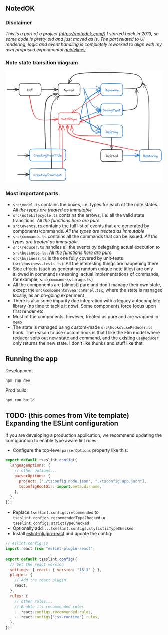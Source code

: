 ## NotedOK

### Disclaimer

_This is a port of a project (https://notedok.com/) I started back in 2013, so some code is pretty old and just moved as is. The part related to UI rendering, logic and event handling is completely reworked to align with my own proposed experimental [guidelines](https://github.com/artemkv/frontend_guidelines)._

### Note state transition diagram

![app model](note_states.png "App model")

### Most important parts

- `src\model.ts` contains the boxes, i.e. types for each of the note states. _All the types are treated as immutable_
- `src\noteLifecycle.ts` contains the arrows, i.e. all the valid state transitions. _All the functions here are pure_
- `src\events.ts` contains the full list of events that are generated by components/commands. _All the types are treated as immutable_
- `src\commands.ts` contains all the commands that can be issued. _All the types are treated as immutable_
- `src\reducer.ts` handles all the events by delegating actual execution to `src\business.ts`. _All the functions here are pure_
- `src\business.ts` is the one fully covered by unit-tests (`src\business.tests.ts`). All the interesting things are happening there
- Side effects (such as generating random unique note titles) are only allowed in commands (meaning: actual implementations of commands, for example, `src\commands\storage.ts`)
- All the components are [almost] pure and don't manage their own state, except the `src\components\SearchPanel.tsx`, where the state is managed locally, as an on-going experiment
- There is also some impurity due integration with a legacy autocomplete library (no time to tackle it now). Some components force focus upon first render etc.
- Most of the components, however, treated as pure and are wrapped in `memo`
- The state is managed using custom-made `src\hooks\useReducer.ts` hook. The reason to use custom hook is that I like the Elm model where reducer spits out new state and command, and the existing `useReducer` only returns the new state. I don't like thunks and stuff like that

## Running the app

Development

```
npm run dev
```

Prod build:

```
npm run build
```

## TODO: (this comes from Vite template) Expanding the ESLint configuration

If you are developing a production application, we recommend updating the configuration to enable type aware lint rules:

- Configure the top-level `parserOptions` property like this:

```js
export default tseslint.config({
  languageOptions: {
    // other options...
    parserOptions: {
      project: ["./tsconfig.node.json", "./tsconfig.app.json"],
      tsconfigRootDir: import.meta.dirname,
    },
  },
});
```

- Replace `tseslint.configs.recommended` to `tseslint.configs.recommendedTypeChecked` or `tseslint.configs.strictTypeChecked`
- Optionally add `...tseslint.configs.stylisticTypeChecked`
- Install [eslint-plugin-react](https://github.com/jsx-eslint/eslint-plugin-react) and update the config:

```js
// eslint.config.js
import react from "eslint-plugin-react";

export default tseslint.config({
  // Set the react version
  settings: { react: { version: "18.3" } },
  plugins: {
    // Add the react plugin
    react,
  },
  rules: {
    // other rules...
    // Enable its recommended rules
    ...react.configs.recommended.rules,
    ...react.configs["jsx-runtime"].rules,
  },
});
```
